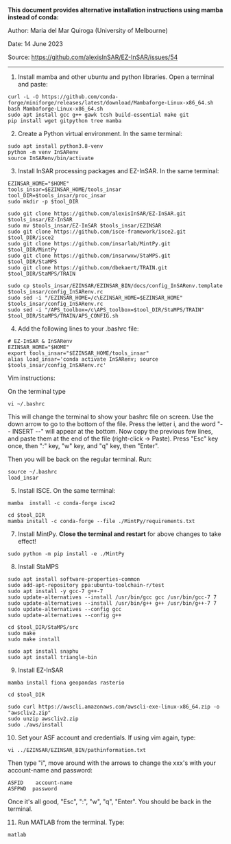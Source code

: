 **This document provides alternative installation instructions using mamba instead of conda:**

Author: Maria del Mar Quiroga (University of Melbourne)

Date: 14 June 2023

Source: https://github.com/alexisInSAR/EZ-InSAR/issues/54 

***

1. Install mamba and other ubuntu and python libraries. Open a terminal and paste:
```
curl -L -O https://github.com/conda-forge/miniforge/releases/latest/download/Mambaforge-Linux-x86_64.sh
bash Mambaforge-Linux-x86_64.sh 
sudo apt install gcc g++ gawk tcsh build-essential make git
pip install wget gitpython tree mamba
```

2. Create a Python virtual environment. In the same terminal:
```
sudo apt install python3.8-venv
python -m venv InSARenv
source InSARenv/bin/activate
````

3. Install InSAR processing packages and EZ-InSAR. In the same terminal:
```
EZINSAR_HOME="$HOME"
tools_insar=$EZINSAR_HOME/tools_insar
tool_DIR=$tools_insar/proc_insar
sudo mkdir -p $tool_DIR
```
```
sudo git clone https://github.com/alexisInSAR/EZ-InSAR.git $tools_insar/EZ-InSAR
sudo mv $tools_insar/EZ-InSAR $tools_insar/EZINSAR
sudo git clone https://github.com/isce-framework/isce2.git $tool_DIR/isce2  
sudo git clone https://github.com/insarlab/MintPy.git      $tool_DIR/MintPy 
sudo git clone https://github.com/insarwxw/StaMPS.git      $tool_DIR/StaMPS
sudo git clone https://github.com/dbekaert/TRAIN.git       $tool_DIR/StaMPS/TRAIN
```
```
sudo cp $tools_insar/EZINSAR/EZINSAR_BIN/docs/config_InSARenv.template $tools_insar/config_InSARenv.rc
sudo sed -i "/EZINSAR_HOME=/c\EZINSAR_HOME=$EZINSAR_HOME"  $tools_insar/config_InSARenv.rc
sudo sed -i "/APS_toolbox=/c\APS_toolbox=$tool_DIR/StaMPS/TRAIN" $tool_DIR/StaMPS/TRAIN/APS_CONFIG.sh
```

4. Add the following lines to your .bashrc file:
````
# EZ-InSAR & InSARenv
EZINSAR_HOME="$HOME"                                          
export tools_insar="$EZINSAR_HOME/tools_insar"
alias load_insar='conda activate InSARenv; source $tools_insar/config_InSARenv.rc'
````

Vim instructions:

On the terminal type

```vi ~/.bashrc```


This will change the terminal to show your bashrc file on screen. Use the down arrow to go to the bottom of the file. Press the letter i, and the word "-- INSERT --" will appear at the bottom. Now copy the previous few lines, and paste them at the end of the file (right-click -> Paste). Press "Esc" key once, then ":" key, "w" key, and "q" key, then "Enter".

Then you will be back on the regular terminal. Run:

```
source ~/.bashrc
load_insar
```

5. Install ISCE. On the same terminal:
```
mamba  install -c conda-forge isce2
 
cd $tool_DIR
mamba install -c conda-forge --file ./MintPy/requirements.txt
```

7. Install MintPy. **Close the terminal and restart** for above changes to take effect!
```
sudo python -m pip install -e ./MintPy
```

8. Install StaMPS

```
sudo apt install software-properties-common
sudo add-apt-repository ppa:ubuntu-toolchain-r/test
sudo apt install -y gcc-7 g++-7
sudo update-alternatives --install /usr/bin/gcc gcc /usr/bin/gcc-7 7
sudo update-alternatives --install /usr/bin/g++ g++ /usr/bin/g++-7 7
sudo update-alternatives --config gcc
sudo update-alternatives --config g++
```
```
cd $tool_DIR/StaMPS/src
sudo make
sudo make install

sudo apt install snaphu 
sudo apt install triangle-bin
```

9. Install EZ-InSAR
```
mamba install fiona geopandas rasterio

cd $tool_DIR
 
sudo curl https://awscli.amazonaws.com/awscli-exe-linux-x86_64.zip -o "awscliv2.zip"
sudo unzip awscliv2.zip
sudo ./aws/install
```

10. Set your ASF account and credentials. If using vim again, type:
```
vi ../EZINSAR/EZINSAR_BIN/pathinformation.txt
```
Then type "i", move around with the arrows to change the xxx's with your account-name and password:

```
ASFID    account-name
ASFPWD  password 
```
Once it's all good, "Esc", ":", "w", "q", "Enter". You should be back in the terminal.

11. Run MATLAB from the terminal. Type:
```
matlab 
```
